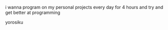 i wanna program on my personal projects every day for 4 hours and try and get better at programming

yorosiku
